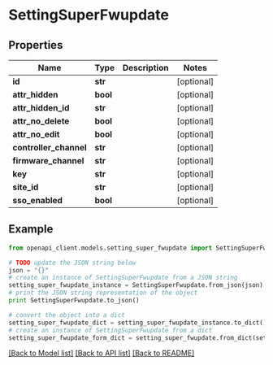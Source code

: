 # SettingSuperFwupdate


## Properties

Name | Type | Description | Notes
------------ | ------------- | ------------- | -------------
**id** | **str** |  | [optional] 
**attr_hidden** | **bool** |  | [optional] 
**attr_hidden_id** | **str** |  | [optional] 
**attr_no_delete** | **bool** |  | [optional] 
**attr_no_edit** | **bool** |  | [optional] 
**controller_channel** | **str** |  | [optional] 
**firmware_channel** | **str** |  | [optional] 
**key** | **str** |  | [optional] 
**site_id** | **str** |  | [optional] 
**sso_enabled** | **bool** |  | [optional] 

## Example

```python
from openapi_client.models.setting_super_fwupdate import SettingSuperFwupdate

# TODO update the JSON string below
json = "{}"
# create an instance of SettingSuperFwupdate from a JSON string
setting_super_fwupdate_instance = SettingSuperFwupdate.from_json(json)
# print the JSON string representation of the object
print SettingSuperFwupdate.to_json()

# convert the object into a dict
setting_super_fwupdate_dict = setting_super_fwupdate_instance.to_dict()
# create an instance of SettingSuperFwupdate from a dict
setting_super_fwupdate_form_dict = setting_super_fwupdate.from_dict(setting_super_fwupdate_dict)
```
[[Back to Model list]](../README.md#documentation-for-models) [[Back to API list]](../README.md#documentation-for-api-endpoints) [[Back to README]](../README.md)


